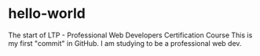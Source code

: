 # hello-world
The start of LTP - Professional Web Developers Certification Course
This is my first "commit" in GitHub. I am studying to be a professional web dev.
